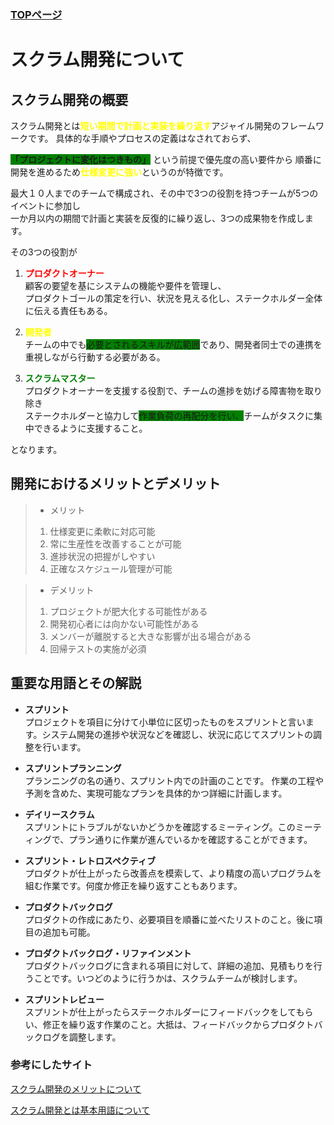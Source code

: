### [TOPページ](index.md)


# スクラム開発について 

## スクラム開発の概要
スクラム開発とは<span style="color: yellow; ">**短い期間で計画と実装を繰り返す**</span>アジャイル開発のフレームワークです。
具体的な手順やプロセスの定義はなされておらず、

<span style="background-color:green;">**「プロジェクトに変化はつきもの」**</span> という前提で優先度の高い要件から
順番に開発を進めるため<span style="color: yellow; ">**仕様変更に強い**</span>というのが特徴です。

最大１０人までのチームで構成され、その中で3つの役割を持つチームが5つのイベントに参加し  
一か月以内の期間で計画と実装を反復的に繰り返し、3つの成果物を作成します。  

その3つの役割が  

1. <span style="color: red; ">**プロダクトオーナー**</span>  
顧客の要望を基にシステムの機能や要件を管理し、  
プロダクトゴールの策定を行い、状況を見える化し、ステークホルダー全体に伝える責任もある。    

1. <span style="color: yellow; ">**開発者**</span>  
チームの中でも<span style="background-color:green;">必要とされるスキルが広範囲</span>であり、開発者同士での連携を重視しながら行動する必要がある。

1. <span style="color: green; ">**スクラムマスター**</span>  
プロダクトオーナーを支援する役割で、チームの進捗を妨げる障害物を取り除き  
ステークホルダーと協力して<span style="background-color:green;">作業負荷の再配分を行い、</span>チームがタスクに集中できるように支援すること。  

となります。

## 開発におけるメリットとデメリット

> - メリット
>
> 1. 仕様変更に柔軟に対応可能
> 2. 常に生産性を改善することが可能
> 3. 進捗状況の把握がしやすい
> 4. 正確なスケジュール管理が可能

> - デメリット
>
> 1. プロジェクトが肥大化する可能性がある
> 2. 開発初心者には向かない可能性がある
> 3. メンバーが離脱すると大きな影響が出る場合がある
> 4. 回帰テストの実施が必須

## 重要な用語とその解説

- **スプリント**  
プロジェクトを項目に分けて小単位に区切ったものをスプリントと言います。システム開発の進捗や状況などを確認し、状況に応じてスプリントの調整を行います。


- **スプリントプランニング**  
プランニングの名の通り、スプリント内での計画のことです。 作業の工程や予測を含めた、実現可能なプランを具体的かつ詳細に計画します。

 

- **デイリースクラム**  
スプリントにトラブルがないかどうかを確認するミーティング。このミーティングで、プラン通りに作業が進んでいるかを確認することができます。

 

- **スプリント・レトロスペクティブ**  
プロダクトが仕上がったら改善点を模索して、より精度の高いプログラムを組む作業です。何度か修正を繰り返すこともあります。

 

- **プロダクトバックログ**  
プロダクトの作成にあたり、必要項目を順番に並べたリストのこと。後に項目の追加も可能。

 

- **プロダクトバックログ・リファインメント**    
プロダクトバックログに含まれる項目に対して、詳細の追加、見積もりを行うことです。いつどのように行うかは、スクラムチームが検討します。

 

- **スプリントレビュー**  
スプリントが仕上がったらステークホルダーにフィードバックをしてもらい、修正を繰り返す作業のこと。大抵は、フィードバックからプロダクトバックログを調整します。

### 参考にしたサイト

[スクラム開発のメリットについて](https://tech-stock.com/magazine/features-and-merits-of-scrum-which-is-a-methodology-of-agile-development/#:~:text=%E3%82%B9%E3%82%AF%E3%83%A9%E3%83%A0%E9%96%8B%E7%99%BA%E3%81%AF%E3%80%81%E7%9F%AD%E3%81%84%E6%9C%9F%E9%96%93,%E3%81%8C%E3%81%82%E3%81%92%E3%82%89%E3%82%8C%E3%82%8B%E3%81%A7%E3%81%97%E3%82%87%E3%81%86%E3%80%82
)

[スクラム開発とは基本用語について](https://hnavi.co.jp/knowledge/blog/scrum/#title1)
